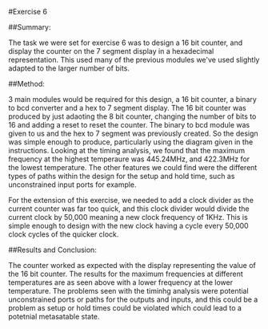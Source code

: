 #Exercise 6

##Summary:

The task we were set for exercise 6 was to design a 16 bit counter, and display the counter on the 7 segment display in a hexadecimal representation. This used many of the previous modules we've used slightly adapted to the larger number of bits.


##Method:

3 main modules would be required for this design, a 16 bit counter, a binary to bcd converter and a hex to 7 segment display. The 16 bit counter was produced by just adaoting the 8 bit counter, changing the number of bits to 16 and adding a reset to reset the counter. The binary to bcd module was given to us and the hex to 7 segment was previously created. So the design was simple enough to produce, particularly using the diagram given in the instructions. Looking at the timing analysis, we found that the maximum frequency at the highest temperaure was 445.24MHz, and 422.3MHz for the lowest temperature. The other features we could find were the different types of paths within the design for the setup and hold time, such as unconstrained input ports for example.

For the extension of this exercise, we needed to add a clock divider as the current counter was far too quick, and this clock divider would divide the current clock by 50,000 meaning a new clock frequency of 1KHz. This is simple enough to design with the new clock having a cycle every 50,000 clock cycles of the quicker clock.


##Results and Conclusion:

The counter worked as expected with the display representing the value of the 16 bit counter. The results for the maximum frequencies at different temperatures are as seen above with a lower frequency at the lower temperature. The problems seen with the timinhg analysis were potential unconstrained ports or paths for the outputs and inputs, and this could be a problem as setup or hold times could be violated which could lead to a potetnial metasatable state.

